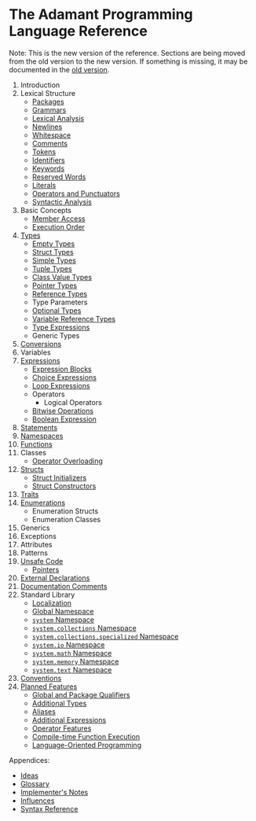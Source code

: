 # The Adamant Programming Language Reference

Note: This is the new version of the reference. Sections are being moved from the old version to the new version. If something is missing, it may be documented in the [old version](../old/book.md).

1. Introduction
2. Lexical Structure
   * [Packages](packages.md)
   * [Grammars](grammars.md)
   * [Lexical Analysis](lexical-analysis.md)
   * [Newlines](newlines.md)
   * [Whitespace](whitespace.md)
   * [Comments](comments.md)
   * [Tokens](tokens.md)
   * [Identifiers](identifiers.md)
   * [Keywords](keywords.md)
   * [Reserved Words](reserved-words.md)
   * [Literals](literals.md)
   * [Operators and Punctuators](operators-and-punctuators.md)
   * [Syntactic Analysis](syntactic-analysis.md)
3. Basic Concepts
   * [Member Access](member-access.md)
   * [Execution Order](execution-order.md)
4. [Types](types.md)
   * [Empty Types](empty-types.md)
   * [Struct Types](struct-types.md)
   * [Simple Types](simple-types.md)
   * [Tuple Types](tuple-types.md)
   * [Class Value Types](class-value-types.md)
   * [Pointer Types](pointer-types.md)
   * [Reference Types](reference-types.md)
   * Type Parameters
   * [Optional Types](optional-types.md)
   * [Variable Reference Types](ref-types.md)
   * [Type Expressions](type-expressions.md)
   * Generic Types
5. [Conversions](conversions.md)
6. Variables
7. [Expressions](expressions.md)
   * [Expression Blocks](expression-blocks.md)
   * [Choice Expressions](choice-expressions.md)
   * [Loop Expressions](loop-expressions.md)
   * Operators
     * Logical Operators
   * [Bitwise Operations](bitwise-operations.md)
   * [Boolean Expression](boolean-expression.md)
8. [Statements](statements.md)
9.  [Namespaces](namespaces.md)
10. [Functions](functions.md)
11. Classes
    * [Operator Overloading](operator-overloading.md)
12. [Structs](structs.md)
    * [Struct Initializers](struct-initializers.md)
    * [Struct Constructors](struct-constructors.md)
13. [Traits](traits.md)
14. [Enumerations](enumerations.md)
    * Enumeration Structs
    * Enumeration Classes
15. Generics
16. Exceptions
17. Attributes
18. Patterns
19. [Unsafe Code](unsafe.md)
    * [Pointers](pointers.md)
20. [External Declarations](external.md)
21. [Documentation Comments](documentation-comments.md)
22. Standard Library
    * [Localization](localization.md)
    * [Global Namespace](std-lib-global-namespace.md)
    * [`system` Namespace](system.md)
    * [`system.collections` Namespace](system.collections.md)
    * [`system.collections.specialized` Namespace](system.collections.specialized.md)
    * [`system.io` Namespace](system.io.md)
    * [`system.math` Namespace](system.math.md)
    * [`system.memory` Namespace](system.memory.md)
    * [`system.text` Namespace](system.text.md)
23. [Conventions](conventions.md)
24. [Planned Features](planned-features.md)
    * [Global and Package Qualifiers](planned-qualifier.md)
    * [Additional Types](planned-types.md)
    * [Aliases](planned-aliases.md)
    * [Additional Expressions](planned-expressions.md)
    * [Operator Features](planned-operators.md)
    * [Compile-time Function Execution](planned-ctfe.md)
    * [Language-Oriented Programming](planned-lop.md)

Appendices:

* [Ideas](ideas.md)
* [Glossary](glossary.md)
* [Implementer's Notes](implementers-notes.md)
* [Influences](influences.md)
* [Syntax Reference](syntax-reference.md)
